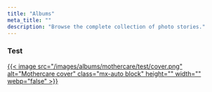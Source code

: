 ```yaml
---
title: "Albums"
meta_title: ""
description: "Browse the complete collection of photo stories."
---
```


### Test

[{{< image
     src="/images/albums/mothercare/test/cover.png"
     alt="Mothercare cover"
     class="mx-auto block"
     height=""
     width=""
     webp="false" >}}](/portfolio/albums/mothercare/)